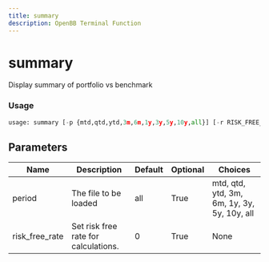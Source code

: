 ```yaml
---
title: summary
description: OpenBB Terminal Function
---
```


# summary

Display summary of portfolio vs benchmark

### Usage 
```python
usage: summary [-p {mtd,qtd,ytd,3m,6m,1y,3y,5y,10y,all}] [-r RISK_FREE_RATE]
```

## Parameters

| Name | Description | Default | Optional | Choices |
| ---- | ----------- | ------- | -------- | ------- |
| period | The file to be loaded | all | True | mtd, qtd, ytd, 3m, 6m, 1y, 3y, 5y, 10y, all |
| risk_free_rate | Set risk free rate for calculations. | 0 | True | None |



